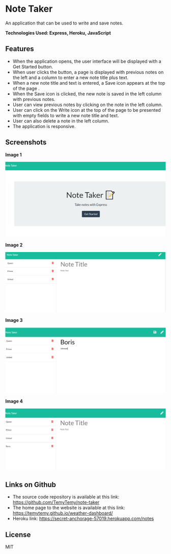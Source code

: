 # Note Taker
  An application that can be used to write and save notes.

**Technologies Used: Express, Heroku, JavaScript**



## Features

- When the application opens, the user interface will be displayed with a Get Started button.
- When user clicks the button, a page is displayed with previous notes on the left and a column to enter a new note title plus text.
- When a new note title and text is entered, a Save icon appears at the top of the page .
- When the Save icon is clicked, the new note is saved in the left column with previous notes.
- User can view previous notes by clicking on the note in the left column.
- User can click on the Write icon at the top of the page to be presented with empty fields to write a new note title and text.
- User can also delete a note in the left column.
- The application is responsive.










## Screenshots


**Image 1**  

  ![alt text](https://github.com/TemyTemy/note-taker/blob/main/assets/screenshot1.PNG)


**Image 2**

 ![alt text](https://github.com/TemyTemy/note-taker/blob/main/assets/screenshot2.PNG)

**Image 3**

 ![alt text](https://github.com/TemyTemy/note-taker/blob/main/assets/screenshot3.PNG)




**Image 4**

 ![alt text](https://github.com/TemyTemy/note-taker/blob/main/assets/screenshot4.PNG)







## Links on Github

- The source code repository is available at this link: https://github.com/TemyTemy/note-taker
- The home page to the website is available at this link: https://temytemy.github.io/weather-dashboard/
- Heroku link: https://secret-anchorage-57019.herokuapp.com/notes

## License
MIT
